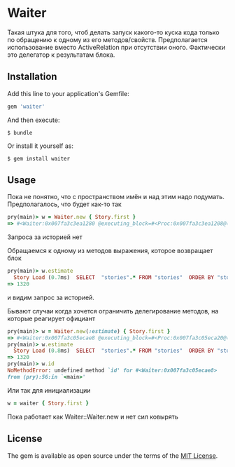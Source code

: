 # Waiter

Такая штука для того, чтоб делать запуск какого-то куска кода только по обращению к одному из его методов/свойств. Предполагается использование вместо ActiveRelation при отсутствии оного. Фактически это делегатор к результатам блока.

## Installation

Add this line to your application's Gemfile:

```ruby
gem 'waiter'
```

And then execute:

    $ bundle

Or install it yourself as:

    $ gem install waiter

## Usage

Пока не понятно, что с пространством имён и над этим надо подумать. Предполагалось, что будет как-то так

```ruby
pry(main)> w = Waiter.new { Story.first }
=> #<Waiter:0x007fa3c3ea1280 @executing_block=#<Proc:0x007fa3c3ea1208@(pry):42>>
```
Запроса за историей нет

Обращаемся к одному из методов выражения, которое возвращает блок
```ruby
pry(main)> w.estimate
  Story Load (0.7ms)  SELECT  "stories".* FROM "stories"  ORDER BY "stories"."id" ASC LIMIT 1
=> 1320
```
и видим запрос за историей.

Бывают случаи когда хочется ограничить делегирование методов, на которые реагирует официант

```ruby
pry(main)> w = Waiter.new(:estimate) { Story.first }
=> #<Waiter:0x007fa3c05ecae8 @executing_block=#<Proc:0x007fa3c05eca20@(pry):54>>
pry(main)> w.estimate
  Story Load (0.8ms)  SELECT  "stories".* FROM "stories"  ORDER BY "stories"."id" ASC LIMIT 1
=> 1320
pry(main)> w.id
NoMethodError: undefined method `id' for #<Waiter:0x007fa3c05ecae8>
from (pry):56:in `<main>'
```

Или так для инициализации

```ruby
w = waiter { Story.first }
```

Пока работает как Waiter::Waiter.new и нет сил ковырять

## License

The gem is available as open source under the terms of the [MIT License](http://opensource.org/licenses/MIT).

